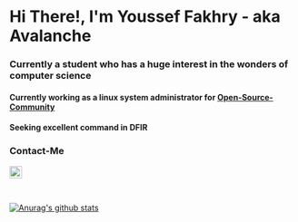 # Hi There!, I'm Youssef Fakhry - aka Avalanche

### Currently a student who has a huge interest in the wonders of computer science

#### Currently working as a linux system administrator for [Open-Source-Community](https://github.com/Open-Source-Community)
#### Seeking excellent command in DFIR

### Contact-Me

[<img align="left" alt="youssef fakhry | LinkedIn" width="22px" src="https://cdn.jsdelivr.net/npm/simple-icons@v3/icons/linkedin.svg" />](https://www.linkedin.com/in/youssef-fakhry-983399194/)

<br />
<br />
<br />

[![Anurag's github stats](https://github-readme-stats.vercel.app/api?username=yeimsf&show_icons=true&theme=cobalt)](https://github.com/anuraghazra/github-readme-stats)
